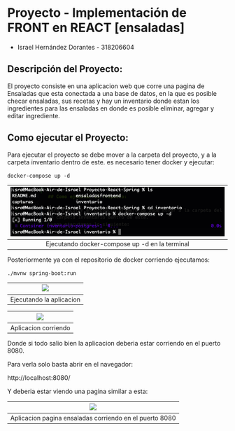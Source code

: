 # Proyecto - Implementación de FRONT en REACT [ensaladas]
- Israel Hernández Dorantes - 318206604

## Descripción del Proyecto:

El proyecto consiste en una aplicacion web que corre una pagina de Ensaladas que esta conectada a una base de datos, en la que es posible checar ensaladas, sus recetas y hay un inventario donde estan los ingredientes para las ensaladas en donde es posible eliminar, agregar y editar ingrediente.

## Como ejecutar el Proyecto:

Para ejecutar el proyecto se debe mover a la carpeta del proyecto, y a la carpeta inventario dentro de este.
es necesario tener docker y ejecutar:

```
docker-compose up -d
```

| ![](capturas/ejecutando_docker.png)
|:--------------------------------:|
| Ejecutando docker-compose up -d en la terminal


Posteriormente ya con el repositorio de docker corriendo ejecutamos:

```
./mvnw spring-boot:run
```

| ![](capturas/ejecutando_aplicacion.png)
|:--------------------------------:|
| Ejecutando la aplicacion



| ![](capturas/Aplicacion_corriendo.png)
|:--------------------------------:|
| Aplicacion corriendo


Donde si todo salio bien la aplicacion deberia estar corriendo en el puerto 8080.

Para verla solo basta abrir en el navegador:

   http://localhost:8080/

Y deberia estar viendo una pagina similar a esta:


| ![](capturas/EnsaladaCienciasMenu.png)
|:--------------------------------:|
| Aplicacion pagina ensaladas corriendo en el puerto 8080
